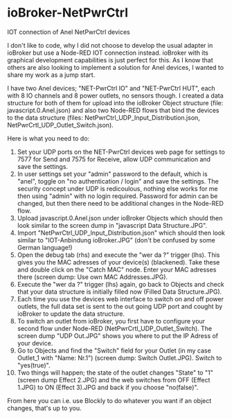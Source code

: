 # ioBroker-NetPwrCtrl
IOT connection of Anel NetPwrCtrl devices

I don't like to code, why I did not choose to develop the usual adapter in ioBroker but use a Node-RED IOT connection instead. ioBroker with its graphical development capabilities is just perfect for this. As I know that others are also looking to implement a solution for Anel devices, I wanted to share my work as a jump start.

I have two Anel devices; "NET-PwrCtrl IO" and "NET-PwrCtrl HUT", each with 8 IO channels and 8 power outlets, no sensors though. I created a data structure for both of them for upload into the ioBroker Object structure (file: javascript.0.Anel.json) and also two Node-RED flows that bind the devices to the data structure (files: NetPwrCtrl_UDP_Input_Distribution.json, NetPwrCrtl_UDP_Outlet_Switch.json). 

Here is what you need to do:

1) Set your UDP ports on the NET-PwrCtrl devices web page for settings to 7577 for Send and 7575 for Receive, allow UDP communication and save the settings.
2) In user settings set your "admin" password to the default, which is "anel", toggle on "no authentication / login" and save the settings. The security concept under UDP is redicoulous, nothing else works for me then using "admin" with no login required. Password for admin can be changed, but then there need to be additional changes in the Node-RED flow.
3) Upload javascript.0.Anel.json under ioBroker Objects which should then look similar to the screen dump in "javascript Data Structure.JPG". 
4) Import "NetPwrCtrl_UDP_Input_Distribution.json" which should then look similar to "IOT-Anbindung ioBroker.JPG" (don't be confused by some German language!)
3) Open the debug tab (rhs) and execute the "wer da ?" trigger (lhs). This gives you the MAC adresses of your device(s) (blackened). Take these and double click on the "Catch MAC" node. Enter your MAC adresses there (screen dump: Use own MAC Addresses.JPG).
5) Execute the "wer da ?" trigger (lhs) again, go back to Objects and check that your data structure is initially filled now (Filled Data Structure.JPG).
6) Each time you use the devices web interface to switch on and off power outlets, the full data set is sent to the out going UDP port and cought by ioBroker to update the data structure.
7) To switch an outlet from ioBroker, you first have to configure your second flow under Node-RED (NetPwrCrtl_UDP_Outlet_Switch). The screen dump "UDP Out.JPG" shows you where to put the IP Adress of your device.
8) Go to Objects and find the "Switch" field for your Outlet (in my case Outlet_1 with "Name: Nr.1") (screen dump: Switch Outlet.JPG). Switch to "yes(true)".
9) Two things will happen; the state of the outlet changes "State" to "1" (screen dump Effect 2.JPG) and the web switches from OFF (Effect 1.JPG) to ON (Effect 3).JPG and back if you choose "no(false)".

From here you can i.e. use Blockly to do whatever you want if an object changes, that's up to you.
